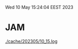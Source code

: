 Wed 10 May 15:24:04 EEST 2023
# JAM
<a href='./cache/202305/10_15.log'>./cache/202305/10_15.log</a>
